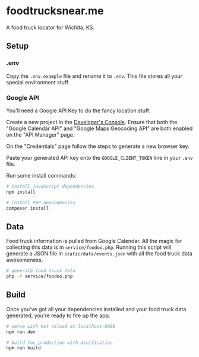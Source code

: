 # foodtrucksnear.me

A food truck locator for Wichita, KS.

## Setup

### .env

Copy the `.env.example` file and rename it to `.env`. This file stores all your special environment stuff.

### Google API

You'll need a Google API Key to do the fancy location stuff.

Create a new project in the [Developer's Console](https://console.developers.google.com). Ensure that both the "Google Calendar API" and "Google Maps Geocoding API" are both enabled on the "API Manager" page.

On the "Credentials" page follow the steps to generate a new browser key.

Paste your generated API key onto the `GOOGLE_CLIENT_TOKEN` line in your `.env` file.

Run some install commands:
``` bash
# install JavaScript dependencies
npm install

# install PHP dependencies
composer install
```

## Data

Food truck information is pulled from Google Calendar. All the magic for collecting this data is in `service/foodoo.php`. Running this script will generate a JSON file in `static/data/events.json` with all the food truck data awesomeness.
``` bash
# generate food truck data
php -f service/foodoo.php
```

## Build

Once you've got all your dependencies installed and your food truck data generated, you're ready to fire up the app.

``` bash
# serve with hot reload at localhost:8080
npm run dev

# build for production with minification
npm run build
```
